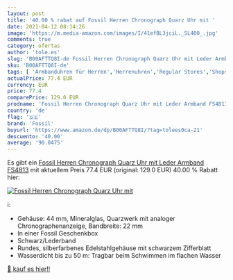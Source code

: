 ```yaml
---
layout: post
title: '40.00 % rabat auf Fossil Herren Chronograph Quarz Uhr mit '
date: 2021-04-12 08:14:26
image: 'https://m.media-amazon.com/images/I/41efBL3jciL._SL400_.jpg'
comments: true
category: ofertas
author: 'tole.es'
slug: 'B00AFTTQ8I-de Fossil Herren Chronograph Quarz Uhr mit Leder Armband FS4813'
sku: 'B00AFTTQ8I-de'
tags: [ 'Armbanduhren für Herren','Herrenuhren','Regular Stores','Shops','Uhren','fossil', ]
actualPrice: 77.4 EUR
currency: EUR
price: 77.4
comparePrice: 129.0 EUR
prodname: 'Fossil Herren Chronograph Quarz Uhr mit Leder Armband FS4813'
country: 'de'
flag: '🇩🇪'
brand: 'Fossil'
buyurl: 'https://www.amazon.de/dp/B00AFTTQ8I/?tag=tolees0ca-21'
descuento: '40.00'
average: '90.0475'
---
```


Es gibt ein [Fossil Herren Chronograph Quarz Uhr mit Leder Armband FS4813](https://www.amazon.de/dp/B00AFTTQ8I/?tag=tolees0ca-21) mit aktuellem Preis 77.4 EUR (original: 129.0 EUR) 40.00 % Rabatt hier:

[![Fossil Herren Chronograph Quarz Uhr mit ](https://m.media-amazon.com/images/I/41efBL3jciL._SL400_.jpg)](https://www.amazon.de/dp/B00AFTTQ8I/?tag=tolees0ca-21)

ℹ️:

- Gehäuse: 44 mm, Mineralglas, Quarzwerk mit analoger Chronographenanzeige, Bandbreite: 22 mm
- In einer Fossil Geschenkbox
- Schwarz/Lederband
- Rundes, silberfarbenes Edelstahlgehäuse mit schwarzem Zifferblatt
- Wasserdicht bis zu 50 m: Tragbar beim Schwimmen im flachen Wasser

[🛒 kauf es hier!!](https://www.amazon.de/dp/B00AFTTQ8I/?tag=tolees0ca-21)
